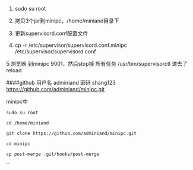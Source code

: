 1. sudo su root

2. 拷贝3个jar到minipc，/home/miniand目录下

3. 更新supervisord.conf配置文件

4. cp -r /etc/supervisor/supervisord.conf.minipc /etc/supervisor/supervisord.conf 

5.浏览器 到minipc 9001，然后stop掉 所有任务
/usr/bin/supervisorctl 
进去了reload



####github 用户名 adminiand 密码 shang123
https://github.com/adminiand/minipc.git


minipc中 

`sudo su root`

`cd /home/miniand`

`git clone https://github.com/adminiand/minipc.git`

`cd minipc`

`cp post-merge .git/hooks/post-merge`

``


